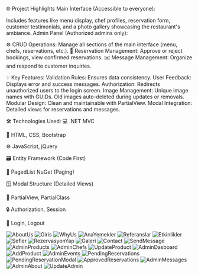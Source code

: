 🌐 Project Highlights
Main Interface (Accessible to everyone):

Includes features like menu display, chef profiles, reservation form, customer testimonials, and a photo gallery showcasing the restaurant's ambiance.
Admin Panel (Authorized admins only):

⚙️ CRUD Operations: Manage all sections of the main interface (menu, chefs, reservations, etc.).
📑 Reservation Management: Approve or reject bookings, view confirmed reservations.
✉️ Message Management: Organize and respond to customer inquiries.

💡 Key Features:
Validation Rules: Ensures data consistency.
User Feedback: Displays error and success messages.
Authorization: Redirects unauthorized users to the login screen.
Image Management:
Unique image names with GUIDs.
Old images auto-deleted during updates or removals.
Modular Design: Clean and maintainable with PartialView.
Modal Integration: Detailed views for reservations and messages.

🛠️ Technologies Used:
💻 .NET MVC

🎨 HTML, CSS, Bootstrap

⚙️ JavaScript, jQuery

🗃️ Entity Framework (Code First)

📄 PagedList NuGet (Paging)

🪟 Modal Structure (Detailed Views)

🧩 PartialView, PartialClass

🔒 Authorization, Session

🔑 Login, Logout


![AboutUs](https://github.com/user-attachments/assets/0af5d8b4-54a9-481a-b22f-b4b83d6028fa)
![Giris](https://github.com/user-attachments/assets/a626ac73-f33e-4230-b510-dc49a97395ab)
![WhyUs](https://github.com/user-attachments/assets/1f0e652b-b98f-43ed-ac9c-c6f3c1ef9ae2)
![AnaYemekler](https://github.com/user-attachments/assets/936d56da-5661-4ad0-a3bb-b11b795bc29a)
![Referanslar](https://github.com/user-attachments/assets/644cd36c-1075-4c17-9254-0f5098511e5b)
![Etkinlikler](https://github.com/user-attachments/assets/457eb742-d289-49ec-8a98-65400cd6fefc)
![Şefler](https://github.com/user-attachments/assets/ff0cda8b-c5c3-43b6-8d3c-03f59c8bd325)
![RezervasyonYap](https://github.com/user-attachments/assets/9bf12308-2b24-4873-b217-22a74f601535)
![Galeri](https://github.com/user-attachments/assets/120cf320-0896-419a-8c72-2743f31d0d33)
![Contact](https://github.com/user-attachments/assets/b0d68286-973b-42d9-838c-e65b1542c120)
![SendMessage](https://github.com/user-attachments/assets/1c5d8ef0-f745-459e-8137-17f1d75b6faf)
![AdminProducts](https://github.com/user-attachments/assets/812c114f-2a48-4af8-86ea-da0b28d7205c)
![AdminChefs](https://github.com/user-attachments/assets/61ef638c-30e9-4a00-a4ce-c8eaf3aac48c)
![UpdateProduct](https://github.com/user-attachments/assets/503a0209-8031-4f94-bd0b-5dbb6ce3ff94)
![AdminDasboard](https://github.com/user-attachments/assets/5fcbb985-7706-42d8-a007-65c7a11d3f58)
![AddProduct](https://github.com/user-attachments/assets/0ae02c33-a3c5-47e2-8321-9f18bc76c9dd)
![AdminEvents](https://github.com/user-attachments/assets/df75cb04-3b66-48ec-8c6c-31ca850ba5e8)
![PendingReservations](https://github.com/user-attachments/assets/cd39133e-0c3c-417c-af0a-33063a9bfac2)
![PendingReservationModal](https://github.com/user-attachments/assets/c2daefbd-51ee-4621-9129-b3454867eb5b)
![ApprovedReservations](https://github.com/user-attachments/assets/8dc87717-3bc2-4149-baf0-3940a1294749)
![AdminMessages](https://github.com/user-attachments/assets/9fa9055b-560f-4c24-9fe6-9d7cd4d3e19a)
![AdminAbout](https://github.com/user-attachments/assets/a19cee87-ba22-41cd-8dba-b16969a556f2)
![UpdateAdmin](https://github.com/user-attachments/assets/3648b8e5-f5d6-496d-8212-0f94ce73f272)
